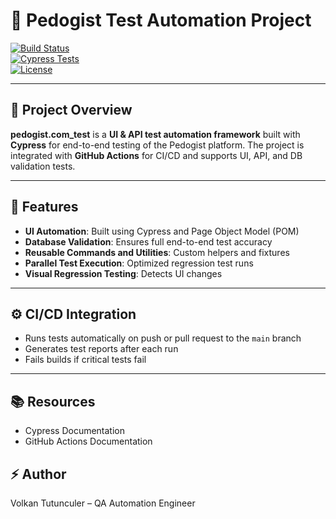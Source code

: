 # 🚀 Pedogist Test Automation Project

[![Build Status](https://img.shields.io/github/actions/workflow/status/VolkanTutunculer/pedogist.com_test/full_test_suite.yml?branch=master&style=flat-square)](https://github.com/VolkanTutunculer/pedogist.com_test/actions)  
[![Cypress Tests](https://img.shields.io/badge/Cypress-Tested-green?style=flat-square)](https://www.cypress.io/)  
[![License](https://img.shields.io/github/license/VolkanTutunculer/pedogist.com_test?style=flat-square)](LICENSE)



---

## 📌 Project Overview
**pedogist.com_test** is a **UI & API test automation framework** built with **Cypress** for end-to-end testing of the Pedogist platform. The project is integrated with **GitHub Actions** for CI/CD and supports UI, API, and DB validation tests.

---

## 🧪 Features
- **UI Automation**: Built using Cypress and Page Object Model (POM)  
- **Database Validation**: Ensures full end-to-end test accuracy  
- **Reusable Commands and Utilities**: Custom helpers and fixtures  
- **Parallel Test Execution**: Optimized regression test runs  
- **Visual Regression Testing**: Detects UI changes  

---

## ⚙️ CI/CD Integration
- Runs tests automatically on push or pull request to the `main` branch  
- Generates test reports after each run  
- Fails builds if critical tests fail  

---

## 📚 Resources
- Cypress Documentation
- GitHub Actions Documentation

## ⚡ Author
Volkan Tutunculer – QA Automation Engineer
